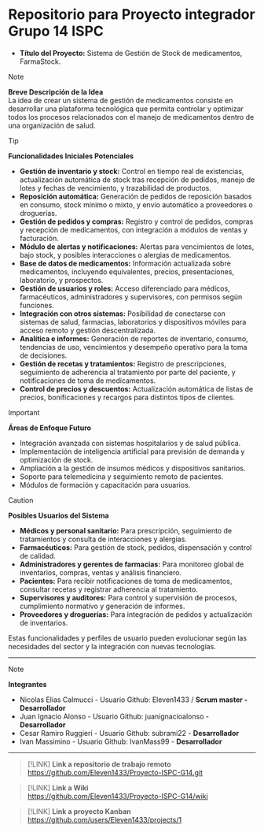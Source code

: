 # Repositorio para Proyecto integrador Grupo 14 ISPC

- **Título del Proyecto:** Sistema de Gestión de Stock de medicamentos, FarmaStock.
> [!NOTE]
> **Breve Descripción de la Idea**  
> La idea de crear un sistema de gestión de medicamentos consiste en desarrollar una plataforma tecnológica que permita controlar y optimizar todos los procesos relacionados con el manejo de medicamentos dentro de una organización de salud.

> [!TIP]
> **Funcionalidades Iniciales Potenciales**

- **Gestión de inventario y stock:** Control en tiempo real de existencias, actualización automática de stock tras recepción de pedidos, manejo de lotes y fechas de vencimiento, y trazabilidad de productos.
- **Reposición automática:** Generación de pedidos de reposición basados en consumo, stock mínimo o mixto, y envío automático a proveedores o droguerías.
- **Gestión de pedidos y compras:** Registro y control de pedidos, compras y recepción de medicamentos, con integración a módulos de ventas y facturación.
- **Módulo de alertas y notificaciones:** Alertas para vencimientos de lotes, bajo stock, y posibles interacciones o alergias de medicamentos.
- **Base de datos de medicamentos:** Información actualizada sobre medicamentos, incluyendo equivalentes, precios, presentaciones, laboratorio, y prospectos.
- **Gestión de usuarios y roles:** Acceso diferenciado para médicos, farmacéuticos, administradores y supervisores, con permisos según funciones.
- **Integración con otros sistemas:** Posibilidad de conectarse con sistemas de salud, farmacias, laboratorios y dispositivos móviles para acceso remoto y gestión descentralizada.
- **Analítica e informes:** Generación de reportes de inventario, consumo, tendencias de uso, vencimientos y desempeño operativo para la toma de decisiones.
- **Gestión de recetas y tratamientos:** Registro de prescripciones, seguimiento de adherencia al tratamiento por parte del paciente, y notificaciones de toma de medicamentos.
- **Control de precios y descuentos:** Actualización automática de listas de precios, bonificaciones y recargos para distintos tipos de clientes.

> [!IMPORTANT]
> **Áreas de Enfoque Futuro**

- Integración avanzada con sistemas hospitalarios y de salud pública.
- Implementación de inteligencia artificial para previsión de demanda y optimización de stock.
- Ampliación a la gestión de insumos médicos y dispositivos sanitarios.
- Soporte para telemedicina y seguimiento remoto de pacientes.
- Módulos de formación y capacitación para usuarios.

> [!CAUTION]
> **Posibles Usuarios del Sistema**

- **Médicos y personal sanitario:** Para prescripción, seguimiento de tratamientos y consulta de interacciones y alergias.
- **Farmacéuticos:** Para gestión de stock, pedidos, dispensación y control de calidad.
- **Administradores y gerentes de farmacias:** Para monitoreo global de inventarios, compras, ventas y análisis financiero.
- **Pacientes:** Para recibir notificaciones de toma de medicamentos, consultar recetas y registrar adherencia al tratamiento.
- **Supervisores y auditores:** Para control y supervisión de procesos, cumplimiento normativo y generación de informes.
- **Proveedores y droguerías:** Para integración de pedidos y actualización de inventarios.

Estas funcionalidades y perfiles de usuario pueden evolucionar según las necesidades del sector y la integración con nuevas tecnologías.

---

> [!NOTE]
> **Integrantes**

- Nicolas Elias Calmucci - Usuario Github: Eleven1433 / **Scrum master - Desarrollador**
- Juan Ignacio Alonso - Usuario Github: juanignacioalonso - **Desarrollador**
- Cesar Ramiro Ruggieri - Usuario Github: subrami22 - **Desarrollador**
- Ivan Massimino - Usuario Github: IvanMass99 - **Desarrollador**

---

> [!LINK]
> **Link a repositorio de trabajo remoto**  
> https://github.com/Eleven1433/Proyecto-ISPC-G14.git

> [!LINK]
> **Link a Wiki**  
> https://github.com/Eleven1433/Proyecto-ISPC-G14/wiki

> [!LINK]
> **Link a proyecto Kanban**  
> https://github.com/users/Eleven1433/projects/1
